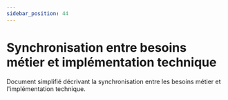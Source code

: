 ```yaml
---
sidebar_position: 44
---
```


# Synchronisation entre besoins métier et implémentation technique

Document simplifié décrivant la synchronisation entre les besoins métier et l'implémentation technique.
